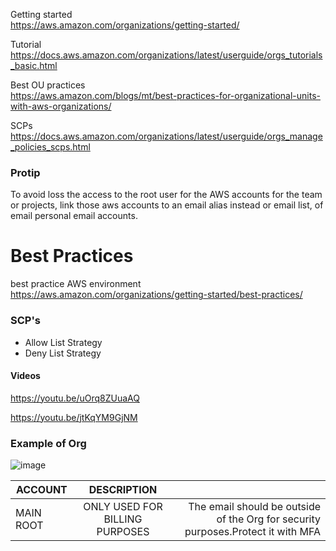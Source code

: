 Getting started
<br>
https://aws.amazon.com/organizations/getting-started/

Tutorial
<br>
https://docs.aws.amazon.com/organizations/latest/userguide/orgs_tutorials_basic.html

Best OU practices
<br>
https://aws.amazon.com/blogs/mt/best-practices-for-organizational-units-with-aws-organizations/

SCPs
<br>
https://docs.aws.amazon.com/organizations/latest/userguide/orgs_manage_policies_scps.html

### Protip

To avoid loss the access to the root user for the AWS accounts for the team or projects, link those aws accounts to an email alias instead or email list, of email personal email accounts. 

# Best Practices

best practice AWS environment
<br>
https://aws.amazon.com/organizations/getting-started/best-practices/



### SCP's
* Allow List Strategy
* Deny List Strategy

#### Videos

https://youtu.be/uOrq8ZUuaAQ


https://youtu.be/jtKqYM9GjNM


### Example of Org

![image](https://user-images.githubusercontent.com/14207635/132250175-3e1e8e22-8647-41bd-9927-a82ea4d4ce4a.png)

|  ACCOUNT |      DESCRIPTION      |   |
|----------|:-------------:|------:|
| MAIN ROOT | ONLY USED FOR BILLING PURPOSES | The email should be outside of the Org for security purposes.Protect it with MFA | 
